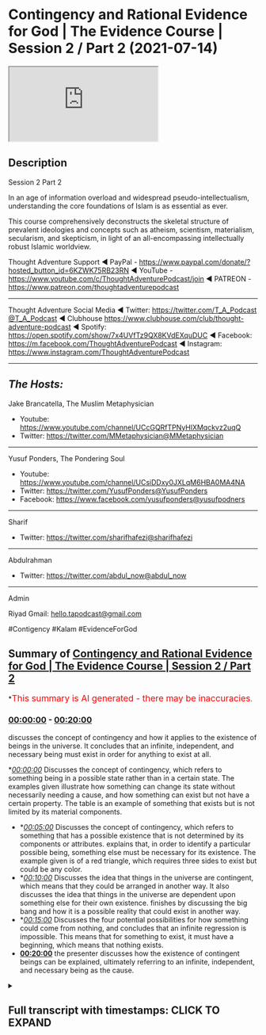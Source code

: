# Contingency and Rational Evidence for God | The Evidence Course | Session 2 / Part 2 (2021-07-14)

<iframe loading='lazy' src='https://www.youtube.com/embed/_jOj2QylBww'></iframe>

## Description

Session 2 Part 2

In an age of information overload and widespread pseudo-intellectualism, understanding the core foundations of Islam is as essential as ever. 

This course comprehensively deconstructs the skeletal structure of prevalent ideologies and concepts such as atheism, scientism, materialism, secularism, and skepticism, in light of an all-encompassing intellectually robust Islamic worldview.


Thought Adventure Support
◄ PayPal - https://www.paypal.com/donate/?hosted_button_id=6KZWK75RB23RN 
◄ YouTube - https://www.youtube.com/c/ThoughtAdventurePodcast/join
◄ PATREON - https://www.patreon.com/thoughtadventurepodcast
____________________________________________________________________

Thought Adventure Social Media
◄ Twitter: https://twitter.com/T_A_Podcast​​@T_A_Podcast
◄ Clubhouse https://www.clubhouse.com/club/thought-adventure-podcast
◄ Spotify: https://open.spotify.com/show/7x4UVfTz9QX8KVdEXquDUC
◄ Facebook: https://m.facebook.com/ThoughtAdventurePodcast
◄ Instagram: https://www.instagram.com/ThoughtAdventurePodcast​

----------------------------------------------------------------

*The Hosts:*
-----------------
Jake Brancatella, The Muslim Metaphysician

- Youtube: https://www.youtube.com/channel/UCcGQRfTPNyHlXMqckvz2uqQ
- Twitter:  https://twitter.com/MMetaphysician​​@MMetaphysician

-----------------

Yusuf Ponders, The Pondering Soul

- Youtube: https://www.youtube.com/channel/UCsiDDxy0JXLqM6HBA0MA4NA
- Twitter: https://twitter.com/YusufPonders​​@YusufPonders
- Facebook: https://www.facebook.com/yusufponders​@yusufpodners

-----------------

Sharif

- Twitter: https://twitter.com/sharifhafezi​​@sharifhafezi

-----------------

Abdulrahman

- Twitter: https://twitter.com/abdul_now​@abdul_now

-----------------

Admin

Riyad 
Gmail: hello.tapodcast@gmail.com

#Contigency #Kalam #EvidenceForGod

## Summary of [Contingency and Rational Evidence for God | The Evidence Course | Session 2 / Part 2](https://www.youtube.com/watch?v=_jOj2QylBww)


*<span style="color:red; font-size:125%">This summary is AI generated - there may be inaccuracies</span>.

### [00:00:00](https://www.youtube.com/watch?v=_jOj2QylBww&t=0) - [00:20:00](https://www.youtube.com/watch?v=_jOj2QylBww&t=1200)

 discusses the concept of contingency and how it applies to the existence of beings in the universe. It concludes that an infinite, independent, and necessary being must exist in order for anything to exist at all.

**[00:00:00](https://www.youtube.com/watch?v=_jOj2QylBww&t=0)* Discusses the concept of contingency, which refers to something being in a possible state rather than in a certain state. The examples given illustrate how something can change its state without necessarily needing a cause, and how something can exist but not have a certain property. The table is an example of something that exists but is not limited by its material components.
* **[00:05:00](https://www.youtube.com/watch?v=_jOj2QylBww&t=300)* Discusses the concept of contingency, which refers to something that has a possible existence that is not determined by its components or attributes.  explains that, in order to identify a particular possible being, something else must be necessary for its existence. The example given is of a red triangle, which requires three sides to exist but could be any color.
* **[00:10:00](https://www.youtube.com/watch?v=_jOj2QylBww&t=600)* Discusses the idea that things in the universe are contingent, which means that they could be arranged in another way. It also discusses the idea that things in the universe are dependent upon something else for their own existence.  finishes by discussing the big bang and how it is a possible reality that could exist in another way.
* **[00:15:00](https://www.youtube.com/watch?v=_jOj2QylBww&t=900)* Discusses the four potential possibilities for how something could come from nothing, and concludes that an infinite regression is impossible. This means that for something to exist, it must have a beginning, which means that nothing exists.
* **[00:20:00](https://www.youtube.com/watch?v=_jOj2QylBww&t=1200)**  the presenter discusses how the existence of contingent beings can be explained, ultimately referring to an infinite, independent, and necessary being as the cause.

<details><summary><h2>Full transcript with timestamps: CLICK TO EXPAND</h2></summary>

[0:00:15](https://youtu.be/_jOj2QylBww?t=15) rational thinking requires us to sense  
[0:00:17](https://youtu.be/_jOj2QylBww?t=17) the reality as a starting point  
[0:00:19](https://youtu.be/_jOj2QylBww?t=19) the verses of the quran also direct us  
[0:00:22](https://youtu.be/_jOj2QylBww?t=22) to study the reality around us  
[0:00:24](https://youtu.be/_jOj2QylBww?t=24) as a means to understand the existence  
[0:00:25](https://youtu.be/_jOj2QylBww?t=25) of the creator  
[0:00:28](https://youtu.be/_jOj2QylBww?t=28) this leads us to the idea of contingency  
[0:00:33](https://youtu.be/_jOj2QylBww?t=33) in essence identifying something as  
[0:00:35](https://youtu.be/_jOj2QylBww?t=35) contingent  
[0:00:36](https://youtu.be/_jOj2QylBww?t=36) results in us asking the question  
[0:00:40](https://youtu.be/_jOj2QylBww?t=40) why does it exist or primarily what is  
[0:00:43](https://youtu.be/_jOj2QylBww?t=43) the cause  
[0:00:44](https://youtu.be/_jOj2QylBww?t=44) behind its existence  
[0:00:47](https://youtu.be/_jOj2QylBww?t=47) i think it's important that we get into  
[0:00:49](https://youtu.be/_jOj2QylBww?t=49) the discussion and explain what this  
[0:00:50](https://youtu.be/_jOj2QylBww?t=50) term contingent really means  
[0:00:53](https://youtu.be/_jOj2QylBww?t=53) but before i go in and explain directly  
[0:00:55](https://youtu.be/_jOj2QylBww?t=55) what contingent means  
[0:00:56](https://youtu.be/_jOj2QylBww?t=56) i want to give you some examples and  
[0:00:58](https://youtu.be/_jOj2QylBww?t=58) it's through these examples that will  
[0:01:00](https://youtu.be/_jOj2QylBww?t=60) better understand what this term is  
[0:01:03](https://youtu.be/_jOj2QylBww?t=63) so imagine while you're watching this  
[0:01:05](https://youtu.be/_jOj2QylBww?t=65) video  
[0:01:06](https://youtu.be/_jOj2QylBww?t=66) you see a tennis ball flash across the  
[0:01:09](https://youtu.be/_jOj2QylBww?t=69) screen  
[0:01:11](https://youtu.be/_jOj2QylBww?t=71) yours and my natural reaction is to ask  
[0:01:15](https://youtu.be/_jOj2QylBww?t=75) who and what caused that to occur what  
[0:01:18](https://youtu.be/_jOj2QylBww?t=78) caused this tennis ball  
[0:01:19](https://youtu.be/_jOj2QylBww?t=79) to move from one part of the screen to  
[0:01:21](https://youtu.be/_jOj2QylBww?t=81) another  
[0:01:23](https://youtu.be/_jOj2QylBww?t=83) similarly if i hear a knocking on the  
[0:01:26](https://youtu.be/_jOj2QylBww?t=86) door  
[0:01:28](https://youtu.be/_jOj2QylBww?t=88) i'm going to ask the question who's  
[0:01:30](https://youtu.be/_jOj2QylBww?t=90) caused the knocking on the door  
[0:01:33](https://youtu.be/_jOj2QylBww?t=93) what is the cause behind that knocking  
[0:01:34](https://youtu.be/_jOj2QylBww?t=94) on the door  
[0:01:36](https://youtu.be/_jOj2QylBww?t=96) and so with these two examples  
[0:01:40](https://youtu.be/_jOj2QylBww?t=100) we're noticing certain things the first  
[0:01:43](https://youtu.be/_jOj2QylBww?t=103) thing that we notice  
[0:01:44](https://youtu.be/_jOj2QylBww?t=104) is the idea of change when something  
[0:01:48](https://youtu.be/_jOj2QylBww?t=108) changes from one form to another  
[0:01:51](https://youtu.be/_jOj2QylBww?t=111) we ask the question what brought that  
[0:01:54](https://youtu.be/_jOj2QylBww?t=114) change about  
[0:01:55](https://youtu.be/_jOj2QylBww?t=115) the second thing is that these things  
[0:01:58](https://youtu.be/_jOj2QylBww?t=118) don't have to be the way they are  
[0:02:02](https://youtu.be/_jOj2QylBww?t=122) so when a ball moves it doesn't have to  
[0:02:05](https://youtu.be/_jOj2QylBww?t=125) move  
[0:02:06](https://youtu.be/_jOj2QylBww?t=126) but it does move and it might have moved  
[0:02:09](https://youtu.be/_jOj2QylBww?t=129) from a position of  
[0:02:10](https://youtu.be/_jOj2QylBww?t=130) uh stationary position to  
[0:02:14](https://youtu.be/_jOj2QylBww?t=134) motion so there is change and there's  
[0:02:17](https://youtu.be/_jOj2QylBww?t=137) not  
[0:02:17](https://youtu.be/_jOj2QylBww?t=137) just change but it changes in a way they  
[0:02:20](https://youtu.be/_jOj2QylBww?t=140) didn't have to  
[0:02:22](https://youtu.be/_jOj2QylBww?t=142) so when we've identified these two  
[0:02:25](https://youtu.be/_jOj2QylBww?t=145) characteristics  
[0:02:26](https://youtu.be/_jOj2QylBww?t=146) that there is change and that it didn't  
[0:02:28](https://youtu.be/_jOj2QylBww?t=148) have to be that way  
[0:02:31](https://youtu.be/_jOj2QylBww?t=151) when we identify these two things we  
[0:02:33](https://youtu.be/_jOj2QylBww?t=153) inevitably ask  
[0:02:35](https://youtu.be/_jOj2QylBww?t=155) what is the reason for it to do that why  
[0:02:38](https://youtu.be/_jOj2QylBww?t=158) did it change  
[0:02:40](https://youtu.be/_jOj2QylBww?t=160) or in essence what is the cause  
[0:02:44](https://youtu.be/_jOj2QylBww?t=164) that has caused this particular state so  
[0:02:46](https://youtu.be/_jOj2QylBww?t=166) a door  
[0:02:47](https://youtu.be/_jOj2QylBww?t=167) the door is not knocking there is no  
[0:02:50](https://youtu.be/_jOj2QylBww?t=170) sound coming from the door  
[0:02:51](https://youtu.be/_jOj2QylBww?t=171) and suddenly i hear tap tap tap  
[0:02:55](https://youtu.be/_jOj2QylBww?t=175) and there is a knocking and i think to  
[0:02:57](https://youtu.be/_jOj2QylBww?t=177) myself  
[0:02:58](https://youtu.be/_jOj2QylBww?t=178) that's a change in state and so as a  
[0:03:01](https://youtu.be/_jOj2QylBww?t=181) result  
[0:03:02](https://youtu.be/_jOj2QylBww?t=182) and it's not necessary for the door just  
[0:03:05](https://youtu.be/_jOj2QylBww?t=185) make this sound  
[0:03:07](https://youtu.be/_jOj2QylBww?t=187) so i'm going to ask what's caused that  
[0:03:09](https://youtu.be/_jOj2QylBww?t=189) what's the explanation behind it  
[0:03:11](https://youtu.be/_jOj2QylBww?t=191) who caused it therefore we say that it's  
[0:03:15](https://youtu.be/_jOj2QylBww?t=195) in a possible state  
[0:03:17](https://youtu.be/_jOj2QylBww?t=197) knocking is a possibility of the door  
[0:03:20](https://youtu.be/_jOj2QylBww?t=200) the ball moving is a possibility of the  
[0:03:22](https://youtu.be/_jOj2QylBww?t=202) ball  
[0:03:23](https://youtu.be/_jOj2QylBww?t=203) yeah the fact that the ball is  
[0:03:25](https://youtu.be/_jOj2QylBww?t=205) stationary is a possibility  
[0:03:27](https://youtu.be/_jOj2QylBww?t=207) of the the ball as well  
[0:03:30](https://youtu.be/_jOj2QylBww?t=210) let's look at another example let's look  
[0:03:33](https://youtu.be/_jOj2QylBww?t=213) at the example of a table made out of  
[0:03:35](https://youtu.be/_jOj2QylBww?t=215) wood  
[0:03:36](https://youtu.be/_jOj2QylBww?t=216) the wooden table's existence existence  
[0:03:40](https://youtu.be/_jOj2QylBww?t=220) is dependent upon the existence of wood  
[0:03:42](https://youtu.be/_jOj2QylBww?t=222) what it's made out of  
[0:03:43](https://youtu.be/_jOj2QylBww?t=223) i have a wooden table it's made out of  
[0:03:46](https://youtu.be/_jOj2QylBww?t=226) wood  
[0:03:47](https://youtu.be/_jOj2QylBww?t=227) if i had no wood i would have no table  
[0:03:51](https://youtu.be/_jOj2QylBww?t=231) but let's ask the other question  
[0:03:54](https://youtu.be/_jOj2QylBww?t=234) if i had wood does it mean i have a  
[0:03:57](https://youtu.be/_jOj2QylBww?t=237) table  
[0:03:59](https://youtu.be/_jOj2QylBww?t=239) the answer is no why why why can we say  
[0:04:02](https://youtu.be/_jOj2QylBww?t=242) that if i had wood  
[0:04:03](https://youtu.be/_jOj2QylBww?t=243) does not necessarily mean i have a table  
[0:04:05](https://youtu.be/_jOj2QylBww?t=245) that's because  
[0:04:07](https://youtu.be/_jOj2QylBww?t=247) the wood that makes up the table it  
[0:04:09](https://youtu.be/_jOj2QylBww?t=249) could be  
[0:04:10](https://youtu.be/_jOj2QylBww?t=250) in a number of possible states  
[0:04:13](https://youtu.be/_jOj2QylBww?t=253) one of which is a table so that you out  
[0:04:16](https://youtu.be/_jOj2QylBww?t=256) of the wood you could make a chair  
[0:04:17](https://youtu.be/_jOj2QylBww?t=257) out of the wood you could make a make a  
[0:04:19](https://youtu.be/_jOj2QylBww?t=259) wooden bed  
[0:04:21](https://youtu.be/_jOj2QylBww?t=261) out of the wood maybe spoons so simply  
[0:04:24](https://youtu.be/_jOj2QylBww?t=264) having its material components  
[0:04:26](https://youtu.be/_jOj2QylBww?t=266) doesn't necessitate the existence of the  
[0:04:28](https://youtu.be/_jOj2QylBww?t=268) particular form  
[0:04:30](https://youtu.be/_jOj2QylBww?t=270) in this case the table so just because i  
[0:04:32](https://youtu.be/_jOj2QylBww?t=272) have  
[0:04:33](https://youtu.be/_jOj2QylBww?t=273) the word does not necessarily mean i  
[0:04:36](https://youtu.be/_jOj2QylBww?t=276) have the table  
[0:04:37](https://youtu.be/_jOj2QylBww?t=277) because the word could exist in a number  
[0:04:39](https://youtu.be/_jOj2QylBww?t=279) of different  
[0:04:40](https://youtu.be/_jOj2QylBww?t=280) possible states so it and also the other  
[0:04:44](https://youtu.be/_jOj2QylBww?t=284) thing about the  
[0:04:45](https://youtu.be/_jOj2QylBww?t=285) the table is that it's could be bigger  
[0:04:48](https://youtu.be/_jOj2QylBww?t=288) and smaller than it actually maybe is  
[0:04:51](https://youtu.be/_jOj2QylBww?t=291) so it could be four feet wide or it  
[0:04:54](https://youtu.be/_jOj2QylBww?t=294) could be two feet wide  
[0:04:56](https://youtu.be/_jOj2QylBww?t=296) so the table is therefore limited  
[0:05:00](https://youtu.be/_jOj2QylBww?t=300) has a particular set of dimensions  
[0:05:03](https://youtu.be/_jOj2QylBww?t=303) has a specific or set of limits  
[0:05:10](https://youtu.be/_jOj2QylBww?t=310) so by identifying the specific set of  
[0:05:13](https://youtu.be/_jOj2QylBww?t=313) limits  
[0:05:13](https://youtu.be/_jOj2QylBww?t=313) out of a number of possible limits could  
[0:05:15](https://youtu.be/_jOj2QylBww?t=315) be bigger could be smaller  
[0:05:17](https://youtu.be/_jOj2QylBww?t=317) we would validly ask the question why is  
[0:05:20](https://youtu.be/_jOj2QylBww?t=320) it  
[0:05:20](https://youtu.be/_jOj2QylBww?t=320) that size why is the wood  
[0:05:24](https://youtu.be/_jOj2QylBww?t=324) into a table and not a chair  
[0:05:28](https://youtu.be/_jOj2QylBww?t=328) whose does its material components  
[0:05:30](https://youtu.be/_jOj2QylBww?t=330) determine  
[0:05:31](https://youtu.be/_jOj2QylBww?t=331) obviously a particular size or  
[0:05:32](https://youtu.be/_jOj2QylBww?t=332) limitations no it doesn't not  
[0:05:34](https://youtu.be/_jOj2QylBww?t=334) necessarily  
[0:05:35](https://youtu.be/_jOj2QylBww?t=335) if i had loads of wood i could still  
[0:05:37](https://youtu.be/_jOj2QylBww?t=337) make a small table and leave the rest of  
[0:05:39](https://youtu.be/_jOj2QylBww?t=339) the wood away  
[0:05:41](https://youtu.be/_jOj2QylBww?t=341) or does it be in a table mean it has to  
[0:05:43](https://youtu.be/_jOj2QylBww?t=343) be a particular size no it doesn't  
[0:05:46](https://youtu.be/_jOj2QylBww?t=346) so we can have numerous potential sizes  
[0:05:50](https://youtu.be/_jOj2QylBww?t=350) so what we're identifying is that a  
[0:05:52](https://youtu.be/_jOj2QylBww?t=352) particular wooden table  
[0:05:54](https://youtu.be/_jOj2QylBww?t=354) with a particular set of attributes or  
[0:05:56](https://youtu.be/_jOj2QylBww?t=356) limits  
[0:05:57](https://youtu.be/_jOj2QylBww?t=357) could not have been determined by itself  
[0:06:00](https://youtu.be/_jOj2QylBww?t=360) not by it being table  
[0:06:02](https://youtu.be/_jOj2QylBww?t=362) defining its size and it's its trait and  
[0:06:04](https://youtu.be/_jOj2QylBww?t=364) not  
[0:06:05](https://youtu.be/_jOj2QylBww?t=365) by having wood does it define that it  
[0:06:06](https://youtu.be/_jOj2QylBww?t=366) has to be of a certain size and certain  
[0:06:09](https://youtu.be/_jOj2QylBww?t=369) attributes and traits it requires  
[0:06:13](https://youtu.be/_jOj2QylBww?t=373) something other than that the existence  
[0:06:16](https://youtu.be/_jOj2QylBww?t=376) of a table  
[0:06:17](https://youtu.be/_jOj2QylBww?t=377) and something other than the existence  
[0:06:19](https://youtu.be/_jOj2QylBww?t=379) of the wood  
[0:06:20](https://youtu.be/_jOj2QylBww?t=380) in order to determine the existence of a  
[0:06:23](https://youtu.be/_jOj2QylBww?t=383) wooden table  
[0:06:28](https://youtu.be/_jOj2QylBww?t=388) furthermore another point the table  
[0:06:31](https://youtu.be/_jOj2QylBww?t=391) didn't always  
[0:06:32](https://youtu.be/_jOj2QylBww?t=392) have to exist it had a beginning to its  
[0:06:35](https://youtu.be/_jOj2QylBww?t=395) existence  
[0:06:36](https://youtu.be/_jOj2QylBww?t=396) and wasn't eternally existent  
[0:06:39](https://youtu.be/_jOj2QylBww?t=399) so it's possible so it's a possible  
[0:06:42](https://youtu.be/_jOj2QylBww?t=402) existence  
[0:06:43](https://youtu.be/_jOj2QylBww?t=403) i could have been non-existent that's  
[0:06:46](https://youtu.be/_jOj2QylBww?t=406) one of its possible  
[0:06:47](https://youtu.be/_jOj2QylBww?t=407) states of a thing that begins to exist  
[0:06:51](https://youtu.be/_jOj2QylBww?t=411) or it could exist i could  
[0:06:55](https://youtu.be/_jOj2QylBww?t=415) come into existence so contingency this  
[0:06:58](https://youtu.be/_jOj2QylBww?t=418) word  
[0:06:59](https://youtu.be/_jOj2QylBww?t=419) when we come back to it is identifying  
[0:07:01](https://youtu.be/_jOj2QylBww?t=421) that certain things that exist  
[0:07:04](https://youtu.be/_jOj2QylBww?t=424) have a possible existence that's why  
[0:07:06](https://youtu.be/_jOj2QylBww?t=426) they use another word for contingency  
[0:07:08](https://youtu.be/_jOj2QylBww?t=428) like the pos  
[0:07:09](https://youtu.be/_jOj2QylBww?t=429) a possible being here just as a side  
[0:07:11](https://youtu.be/_jOj2QylBww?t=431) point when we say  
[0:07:12](https://youtu.be/_jOj2QylBww?t=432) being we're not saying being like human  
[0:07:15](https://youtu.be/_jOj2QylBww?t=435) being  
[0:07:16](https://youtu.be/_jOj2QylBww?t=436) or you know living being being is that  
[0:07:19](https://youtu.be/_jOj2QylBww?t=439) which exists  
[0:07:20](https://youtu.be/_jOj2QylBww?t=440) yeah and we're saying therefore that  
[0:07:22](https://youtu.be/_jOj2QylBww?t=442) that which exists  
[0:07:24](https://youtu.be/_jOj2QylBww?t=444) is which is contingent is a possible  
[0:07:26](https://youtu.be/_jOj2QylBww?t=446) being it's a possibility  
[0:07:28](https://youtu.be/_jOj2QylBww?t=448) it has a number of possible possibility  
[0:07:31](https://youtu.be/_jOj2QylBww?t=451) because it has a number of possibilities  
[0:07:34](https://youtu.be/_jOj2QylBww?t=454) i  
[0:07:34](https://youtu.be/_jOj2QylBww?t=454) a contingent uh possible being  
[0:07:38](https://youtu.be/_jOj2QylBww?t=458) then there needs to be then we ask the  
[0:07:40](https://youtu.be/_jOj2QylBww?t=460) question  
[0:07:42](https://youtu.be/_jOj2QylBww?t=462) that the possibility pushes us to ask  
[0:07:43](https://youtu.be/_jOj2QylBww?t=463) the question  
[0:07:45](https://youtu.be/_jOj2QylBww?t=465) why is it that possibility as opposed to  
[0:07:48](https://youtu.be/_jOj2QylBww?t=468) any other possibility  
[0:07:49](https://youtu.be/_jOj2QylBww?t=469) let me give you another example because  
[0:07:52](https://youtu.be/_jOj2QylBww?t=472) sometimes these terms  
[0:07:53](https://youtu.be/_jOj2QylBww?t=473) and these ideas can be a little bit  
[0:07:55](https://youtu.be/_jOj2QylBww?t=475) confusing  
[0:07:57](https://youtu.be/_jOj2QylBww?t=477) a red triangle  
[0:08:00](https://youtu.be/_jOj2QylBww?t=480) so three sides are necessary for a  
[0:08:02](https://youtu.be/_jOj2QylBww?t=482) triangle  
[0:08:03](https://youtu.be/_jOj2QylBww?t=483) we have to have three sides in order to  
[0:08:06](https://youtu.be/_jOj2QylBww?t=486) have a triangle you can't have a four  
[0:08:07](https://youtu.be/_jOj2QylBww?t=487) sided triangle  
[0:08:08](https://youtu.be/_jOj2QylBww?t=488) or you can't have a round triangle so  
[0:08:12](https://youtu.be/_jOj2QylBww?t=492) three sides is necessary for the  
[0:08:14](https://youtu.be/_jOj2QylBww?t=494) existence of a triangle  
[0:08:17](https://youtu.be/_jOj2QylBww?t=497) but the fact that it's a red triangle  
[0:08:20](https://youtu.be/_jOj2QylBww?t=500) red is not a necessity  
[0:08:23](https://youtu.be/_jOj2QylBww?t=503) for the existence of a triangle in fact  
[0:08:26](https://youtu.be/_jOj2QylBww?t=506) the triangle could be any colour  
[0:08:27](https://youtu.be/_jOj2QylBww?t=507) could be red yellow blue pink purple  
[0:08:30](https://youtu.be/_jOj2QylBww?t=510) whatever  
[0:08:31](https://youtu.be/_jOj2QylBww?t=511) yeah the rainbow colours it could be any  
[0:08:33](https://youtu.be/_jOj2QylBww?t=513) of these colours  
[0:08:35](https://youtu.be/_jOj2QylBww?t=515) so the fact that the tread triangle or  
[0:08:37](https://youtu.be/_jOj2QylBww?t=517) the triangle is a particular possibility  
[0:08:40](https://youtu.be/_jOj2QylBww?t=520) particular color and makes us identify  
[0:08:43](https://youtu.be/_jOj2QylBww?t=523) that  
[0:08:44](https://youtu.be/_jOj2QylBww?t=524) there is something that has given the  
[0:08:46](https://youtu.be/_jOj2QylBww?t=526) possibility  
[0:08:47](https://youtu.be/_jOj2QylBww?t=527) or actualized its possibility in that  
[0:08:50](https://youtu.be/_jOj2QylBww?t=530) sense  
[0:08:51](https://youtu.be/_jOj2QylBww?t=531) and that thing that actualizes it causes  
[0:08:53](https://youtu.be/_jOj2QylBww?t=533) it to be red as opposed to blue or green  
[0:08:55](https://youtu.be/_jOj2QylBww?t=535) or pink  
[0:08:56](https://youtu.be/_jOj2QylBww?t=536) that thing that causes it can't be a  
[0:08:58](https://youtu.be/_jOj2QylBww?t=538) triangle because it's not in the  
[0:09:00](https://youtu.be/_jOj2QylBww?t=540) definition of a triangle to be red  
[0:09:02](https://youtu.be/_jOj2QylBww?t=542) and it can't be being red because red is  
[0:09:04](https://youtu.be/_jOj2QylBww?t=544) a attribute  
[0:09:06](https://youtu.be/_jOj2QylBww?t=546) of the actual particular triangle so  
[0:09:08](https://youtu.be/_jOj2QylBww?t=548) it's outside of that  
[0:09:09](https://youtu.be/_jOj2QylBww?t=549) shape so what we sense when we talk  
[0:09:13](https://youtu.be/_jOj2QylBww?t=553) about contingent  
[0:09:14](https://youtu.be/_jOj2QylBww?t=554) or possible things beings  
[0:09:17](https://youtu.be/_jOj2QylBww?t=557) is we're we're sensing its dependency  
[0:09:21](https://youtu.be/_jOj2QylBww?t=561) upon something else for its existence so  
[0:09:24](https://youtu.be/_jOj2QylBww?t=564) a red triangle  
[0:09:25](https://youtu.be/_jOj2QylBww?t=565) for it to be red requires somebody to  
[0:09:28](https://youtu.be/_jOj2QylBww?t=568) draw a red triangle yeah as opposed to a  
[0:09:31](https://youtu.be/_jOj2QylBww?t=571) green one  
[0:09:32](https://youtu.be/_jOj2QylBww?t=572) so something has to have caused it yeah  
[0:09:34](https://youtu.be/_jOj2QylBww?t=574) this is what we're we're saying  
[0:09:36](https://youtu.be/_jOj2QylBww?t=576) what we're understanding what we're  
[0:09:38](https://youtu.be/_jOj2QylBww?t=578) sensing and we're sensing from the  
[0:09:39](https://youtu.be/_jOj2QylBww?t=579) possible being  
[0:09:41](https://youtu.be/_jOj2QylBww?t=581) a dependency  
[0:09:44](https://youtu.be/_jOj2QylBww?t=584) so in other words so what we're sensing  
[0:09:46](https://youtu.be/_jOj2QylBww?t=586) is something dependent  
[0:09:47](https://youtu.be/_jOj2QylBww?t=587) in other words contingent  
[0:09:51](https://youtu.be/_jOj2QylBww?t=591) and this is when we identify that things  
[0:09:53](https://youtu.be/_jOj2QylBww?t=593) didn't always have to exist  
[0:09:55](https://youtu.be/_jOj2QylBww?t=595) so if we had we we can say something is  
[0:09:56](https://youtu.be/_jOj2QylBww?t=596) contingent or dependent  
[0:09:58](https://youtu.be/_jOj2QylBww?t=598) if things did not always have to exist  
[0:10:01](https://youtu.be/_jOj2QylBww?t=601) yeah like the movement of the ball  
[0:10:03](https://youtu.be/_jOj2QylBww?t=603) didn't always  
[0:10:05](https://youtu.be/_jOj2QylBww?t=605) exist and it's necessary and it's not  
[0:10:07](https://youtu.be/_jOj2QylBww?t=607) necessary  
[0:10:08](https://youtu.be/_jOj2QylBww?t=608) for the ball to move that the attributes  
[0:10:11](https://youtu.be/_jOj2QylBww?t=611) of a thing  
[0:10:12](https://youtu.be/_jOj2QylBww?t=612) of a being could be something else it  
[0:10:15](https://youtu.be/_jOj2QylBww?t=615) doesn't have to be that way  
[0:10:16](https://youtu.be/_jOj2QylBww?t=616) so the table could have been bigger or  
[0:10:18](https://youtu.be/_jOj2QylBww?t=618) smaller it's not necessary for the table  
[0:10:21](https://youtu.be/_jOj2QylBww?t=621) to be this particular size as opposed to  
[0:10:23](https://youtu.be/_jOj2QylBww?t=623) another size  
[0:10:24](https://youtu.be/_jOj2QylBww?t=624) we can say something's contingent i  
[0:10:26](https://youtu.be/_jOj2QylBww?t=626) dependent  
[0:10:27](https://youtu.be/_jOj2QylBww?t=627) if the thing could be potentially  
[0:10:29](https://youtu.be/_jOj2QylBww?t=629) arranged in another way  
[0:10:32](https://youtu.be/_jOj2QylBww?t=632) if we identify one or all three of these  
[0:10:35](https://youtu.be/_jOj2QylBww?t=635) aspects  
[0:10:36](https://youtu.be/_jOj2QylBww?t=636) of a thing we necessarily ask the  
[0:10:38](https://youtu.be/_jOj2QylBww?t=638) question  
[0:10:39](https://youtu.be/_jOj2QylBww?t=639) what caused it or who determined it  
[0:10:43](https://youtu.be/_jOj2QylBww?t=643) to be that way i what is it dependent  
[0:10:46](https://youtu.be/_jOj2QylBww?t=646) upon  
[0:10:48](https://youtu.be/_jOj2QylBww?t=648) so how does this answer the question  
[0:10:50](https://youtu.be/_jOj2QylBww?t=650) does a creator exist  
[0:10:51](https://youtu.be/_jOj2QylBww?t=651) or not if we identify that things we  
[0:10:55](https://youtu.be/_jOj2QylBww?t=655) sense within the universe and in fact  
[0:10:57](https://youtu.be/_jOj2QylBww?t=657) the universe as a whole is contingent  
[0:11:02](https://youtu.be/_jOj2QylBww?t=662) so that means we're sensing that the  
[0:11:04](https://youtu.be/_jOj2QylBww?t=664) universe or things within the universe  
[0:11:06](https://youtu.be/_jOj2QylBww?t=666) began to exist that they have  
[0:11:09](https://youtu.be/_jOj2QylBww?t=669) attributes that these attributes  
[0:11:13](https://youtu.be/_jOj2QylBww?t=673) are could be other than what they are  
[0:11:16](https://youtu.be/_jOj2QylBww?t=676) yeah that they could be that the things  
[0:11:18](https://youtu.be/_jOj2QylBww?t=678) within the universe and the universe as  
[0:11:20](https://youtu.be/_jOj2QylBww?t=680) well could be arranged in another way  
[0:11:22](https://youtu.be/_jOj2QylBww?t=682) as opposed to the way that we have come  
[0:11:24](https://youtu.be/_jOj2QylBww?t=684) to see it  
[0:11:25](https://youtu.be/_jOj2QylBww?t=685) then we understand that the universe  
[0:11:27](https://youtu.be/_jOj2QylBww?t=687) itself is dependent  
[0:11:30](https://youtu.be/_jOj2QylBww?t=690) i it requires something else to have  
[0:11:32](https://youtu.be/_jOj2QylBww?t=692) determined the existence  
[0:11:34](https://youtu.be/_jOj2QylBww?t=694) of the universe and so  
[0:11:37](https://youtu.be/_jOj2QylBww?t=697) this can be used this argument this  
[0:11:39](https://youtu.be/_jOj2QylBww?t=699) point about contingency can be used in a  
[0:11:41](https://youtu.be/_jOj2QylBww?t=701) number of ways  
[0:11:43](https://youtu.be/_jOj2QylBww?t=703) so i'll give one of the ways and maybe a  
[0:11:45](https://youtu.be/_jOj2QylBww?t=705) couple of other ways as well  
[0:11:47](https://youtu.be/_jOj2QylBww?t=707) firstly let's look at the issue of the  
[0:11:49](https://youtu.be/_jOj2QylBww?t=709) wooden table yeah  
[0:11:50](https://youtu.be/_jOj2QylBww?t=710) so we say the wooden table is a  
[0:11:53](https://youtu.be/_jOj2QylBww?t=713) contingent being it's not  
[0:11:54](https://youtu.be/_jOj2QylBww?t=714) always existed it required something  
[0:11:57](https://youtu.be/_jOj2QylBww?t=717) else for its existence  
[0:11:59](https://youtu.be/_jOj2QylBww?t=719) if we look at it just from a material  
[0:12:00](https://youtu.be/_jOj2QylBww?t=720) course we can say that the  
[0:12:03](https://youtu.be/_jOj2QylBww?t=723) the wooden table for it to exist  
[0:12:05](https://youtu.be/_jOj2QylBww?t=725) required  
[0:12:06](https://youtu.be/_jOj2QylBww?t=726) would to exist we can say that wood does  
[0:12:09](https://youtu.be/_jOj2QylBww?t=729) not  
[0:12:10](https://youtu.be/_jOj2QylBww?t=730) exist unless it had again it's a  
[0:12:12](https://youtu.be/_jOj2QylBww?t=732) contingent being it requires something  
[0:12:14](https://youtu.be/_jOj2QylBww?t=734) else  
[0:12:15](https://youtu.be/_jOj2QylBww?t=735) it hasn't always existed it's limited  
[0:12:17](https://youtu.be/_jOj2QylBww?t=737) it's finite it's dependent on specific  
[0:12:19](https://youtu.be/_jOj2QylBww?t=739) attributes  
[0:12:20](https://youtu.be/_jOj2QylBww?t=740) and it requires trees to exist that's  
[0:12:22](https://youtu.be/_jOj2QylBww?t=742) why we get wood obviously  
[0:12:24](https://youtu.be/_jOj2QylBww?t=744) trees themselves they are limited finite  
[0:12:26](https://youtu.be/_jOj2QylBww?t=746) dependent  
[0:12:27](https://youtu.be/_jOj2QylBww?t=747) they have specific attributes they  
[0:12:29](https://youtu.be/_jOj2QylBww?t=749) require oxygen they require  
[0:12:31](https://youtu.be/_jOj2QylBww?t=751) soil they require require water they  
[0:12:33](https://youtu.be/_jOj2QylBww?t=753) also require sunlight  
[0:12:35](https://youtu.be/_jOj2QylBww?t=755) so they're dependent upon the sun the  
[0:12:38](https://youtu.be/_jOj2QylBww?t=758) sun itself is also a limited being  
[0:12:41](https://youtu.be/_jOj2QylBww?t=761) it has a certain size as a certain shape  
[0:12:44](https://youtu.be/_jOj2QylBww?t=764) as a certain amount of energy has  
[0:12:45](https://youtu.be/_jOj2QylBww?t=765) certain attributes  
[0:12:47](https://youtu.be/_jOj2QylBww?t=767) and also the sun itself is limited or  
[0:12:50](https://youtu.be/_jOj2QylBww?t=770) it's dependent  
[0:12:52](https://youtu.be/_jOj2QylBww?t=772) and it's dependent upon you know what  
[0:12:54](https://youtu.be/_jOj2QylBww?t=774) they say is the the for the sun to exist  
[0:12:56](https://youtu.be/_jOj2QylBww?t=776) you have to have  
[0:12:56](https://youtu.be/_jOj2QylBww?t=776) gas hydrogen gas and the hydrogen gas  
[0:13:00](https://youtu.be/_jOj2QylBww?t=780) comes together in the force of gravity  
[0:13:01](https://youtu.be/_jOj2QylBww?t=781) and there's a fusion  
[0:13:03](https://youtu.be/_jOj2QylBww?t=783) of two atoms now some of this maybe  
[0:13:05](https://youtu.be/_jOj2QylBww?t=785) sounds a lot of scientific  
[0:13:07](https://youtu.be/_jOj2QylBww?t=787) but the point here is not about the  
[0:13:10](https://youtu.be/_jOj2QylBww?t=790) science per se  
[0:13:11](https://youtu.be/_jOj2QylBww?t=791) the point here is about understanding  
[0:13:13](https://youtu.be/_jOj2QylBww?t=793) that limited  
[0:13:15](https://youtu.be/_jOj2QylBww?t=795) things exist with specific attributes  
[0:13:17](https://youtu.be/_jOj2QylBww?t=797) that could be other way  
[0:13:19](https://youtu.be/_jOj2QylBww?t=799) and they began to exist and therefore  
[0:13:21](https://youtu.be/_jOj2QylBww?t=801) and not only did they begin to exist but  
[0:13:23](https://youtu.be/_jOj2QylBww?t=803) they depended upon  
[0:13:24](https://youtu.be/_jOj2QylBww?t=804) something else for its own existence so  
[0:13:26](https://youtu.be/_jOj2QylBww?t=806) we can go back so we can talk about the  
[0:13:28](https://youtu.be/_jOj2QylBww?t=808) fusion of hydrogen atoms  
[0:13:30](https://youtu.be/_jOj2QylBww?t=810) that creates heavier elements this  
[0:13:32](https://youtu.be/_jOj2QylBww?t=812) causes the release of energy  
[0:13:34](https://youtu.be/_jOj2QylBww?t=814) and heat and light which causes us to  
[0:13:36](https://youtu.be/_jOj2QylBww?t=816) have the sun which causes us to have  
[0:13:38](https://youtu.be/_jOj2QylBww?t=818) sunlight and this sunlight gives us  
[0:13:40](https://youtu.be/_jOj2QylBww?t=820) trees that  
[0:13:41](https://youtu.be/_jOj2QylBww?t=821) gives us wood that gives us a wooden  
[0:13:43](https://youtu.be/_jOj2QylBww?t=823) table and we can go back further we can  
[0:13:44](https://youtu.be/_jOj2QylBww?t=824) regress  
[0:13:45](https://youtu.be/_jOj2QylBww?t=825) further and we can say okay where did  
[0:13:48](https://youtu.be/_jOj2QylBww?t=828) this hydrogen where this gas exists and  
[0:13:49](https://youtu.be/_jOj2QylBww?t=829) we can talk about  
[0:13:51](https://youtu.be/_jOj2QylBww?t=831) nebulas that they exist nebulas are  
[0:13:53](https://youtu.be/_jOj2QylBww?t=833) regions in the universe where you have  
[0:13:55](https://youtu.be/_jOj2QylBww?t=835) gas and dust  
[0:13:56](https://youtu.be/_jOj2QylBww?t=836) and they come together in the force of  
[0:13:58](https://youtu.be/_jOj2QylBww?t=838) gravity and we can even ask the question  
[0:14:00](https://youtu.be/_jOj2QylBww?t=840) where did nebulas come from we can talk  
[0:14:02](https://youtu.be/_jOj2QylBww?t=842) about supernovas these are stars that  
[0:14:03](https://youtu.be/_jOj2QylBww?t=843) exploded and therefore  
[0:14:05](https://youtu.be/_jOj2QylBww?t=845) release this gas and dust into the  
[0:14:06](https://youtu.be/_jOj2QylBww?t=846) universe which then comes back together  
[0:14:08](https://youtu.be/_jOj2QylBww?t=848) to form other stars  
[0:14:10](https://youtu.be/_jOj2QylBww?t=850) and we can ask the question about these  
[0:14:12](https://youtu.be/_jOj2QylBww?t=852) supernovas where did they come to  
[0:14:14](https://youtu.be/_jOj2QylBww?t=854) come from what are they dependent upon  
[0:14:15](https://youtu.be/_jOj2QylBww?t=855) they are limited they are finite they're  
[0:14:17](https://youtu.be/_jOj2QylBww?t=857) dependent they have specific attributes  
[0:14:19](https://youtu.be/_jOj2QylBww?t=859) what they depend we can start talking  
[0:14:20](https://youtu.be/_jOj2QylBww?t=860) about maybe the big bang  
[0:14:22](https://youtu.be/_jOj2QylBww?t=862) and again we can look at the big bang we  
[0:14:24](https://youtu.be/_jOj2QylBww?t=864) can say these are  
[0:14:25](https://youtu.be/_jOj2QylBww?t=865) this is a contingent possible reality  
[0:14:29](https://youtu.be/_jOj2QylBww?t=869) that exists  
[0:14:30](https://youtu.be/_jOj2QylBww?t=870) that could exist in another way didn't  
[0:14:31](https://youtu.be/_jOj2QylBww?t=871) have to exist it's not necessary  
[0:14:33](https://youtu.be/_jOj2QylBww?t=873) for us to have a big bank and therefore  
[0:14:35](https://youtu.be/_jOj2QylBww?t=875) a universe and we can ask therefore what  
[0:14:37](https://youtu.be/_jOj2QylBww?t=877) is it dependent upon and we can talk  
[0:14:39](https://youtu.be/_jOj2QylBww?t=879) about  
[0:14:40](https://youtu.be/_jOj2QylBww?t=880) you know quantum singularities and we  
[0:14:42](https://youtu.be/_jOj2QylBww?t=882) can say what does a quantum singularity  
[0:14:44](https://youtu.be/_jOj2QylBww?t=884) depend upon  
[0:14:45](https://youtu.be/_jOj2QylBww?t=885) and we can talk about the you know um  
[0:14:48](https://youtu.be/_jOj2QylBww?t=888) according to one physicist the collision  
[0:14:51](https://youtu.be/_jOj2QylBww?t=891) of membrane structures  
[0:14:52](https://youtu.be/_jOj2QylBww?t=892) and we can say what's the membrane  
[0:14:54](https://youtu.be/_jOj2QylBww?t=894) structures dependent upon they depend  
[0:14:56](https://youtu.be/_jOj2QylBww?t=896) upon the super  
[0:14:57](https://youtu.be/_jOj2QylBww?t=897) string theory and you say what's the  
[0:14:59](https://youtu.be/_jOj2QylBww?t=899) super string theory dependent upon  
[0:15:01](https://youtu.be/_jOj2QylBww?t=901) and we can say super custard theory okay  
[0:15:03](https://youtu.be/_jOj2QylBww?t=903) i'm making it up now  
[0:15:05](https://youtu.be/_jOj2QylBww?t=905) but the point i'm trying to show is that  
[0:15:07](https://youtu.be/_jOj2QylBww?t=907) the the wooden table  
[0:15:09](https://youtu.be/_jOj2QylBww?t=909) there was a series of interdependent  
[0:15:13](https://youtu.be/_jOj2QylBww?t=913) limited contingent beings  
[0:15:17](https://youtu.be/_jOj2QylBww?t=917) each one was dependent upon another  
[0:15:18](https://youtu.be/_jOj2QylBww?t=918) thing that was depend upon another thing  
[0:15:20](https://youtu.be/_jOj2QylBww?t=920) that would depend upon another thing  
[0:15:22](https://youtu.be/_jOj2QylBww?t=922) and so on the question we have  
[0:15:26](https://youtu.be/_jOj2QylBww?t=926) with this is that there are or not the  
[0:15:28](https://youtu.be/_jOj2QylBww?t=928) question but the possibilities that we  
[0:15:30](https://youtu.be/_jOj2QylBww?t=930) have  
[0:15:30](https://youtu.be/_jOj2QylBww?t=930) regards to this is that there are four  
[0:15:33](https://youtu.be/_jOj2QylBww?t=933) potential possibilities  
[0:15:35](https://youtu.be/_jOj2QylBww?t=935) first one there is something that is  
[0:15:38](https://youtu.be/_jOj2QylBww?t=938) limited  
[0:15:40](https://youtu.be/_jOj2QylBww?t=940) but came from absolute nothing  
[0:15:43](https://youtu.be/_jOj2QylBww?t=943) yeah so something started everything off  
[0:15:46](https://youtu.be/_jOj2QylBww?t=946) the second possibility is that there is  
[0:15:49](https://youtu.be/_jOj2QylBww?t=949) an infinite regression  
[0:15:51](https://youtu.be/_jOj2QylBww?t=951) so one thing depends upon another thing  
[0:15:53](https://youtu.be/_jOj2QylBww?t=953) depends upon another thing depends upon  
[0:15:55](https://youtu.be/_jOj2QylBww?t=955) nothing  
[0:15:56](https://youtu.be/_jOj2QylBww?t=956) forever yeah  
[0:16:00](https://youtu.be/_jOj2QylBww?t=960) the third possibility is what we call a  
[0:16:02](https://youtu.be/_jOj2QylBww?t=962) cycle  
[0:16:03](https://youtu.be/_jOj2QylBww?t=963) so maybe something depends upon  
[0:16:04](https://youtu.be/_jOj2QylBww?t=964) something depends upon something  
[0:16:06](https://youtu.be/_jOj2QylBww?t=966) in this cycle so you know some theory  
[0:16:10](https://youtu.be/_jOj2QylBww?t=970) some physicists theorize about this idea  
[0:16:13](https://youtu.be/_jOj2QylBww?t=973) of  
[0:16:13](https://youtu.be/_jOj2QylBww?t=973) the universe explodes out expands gets  
[0:16:16](https://youtu.be/_jOj2QylBww?t=976) to a certain size and then starts to  
[0:16:18](https://youtu.be/_jOj2QylBww?t=978) contract  
[0:16:19](https://youtu.be/_jOj2QylBww?t=979) and comes together into what they call a  
[0:16:22](https://youtu.be/_jOj2QylBww?t=982) big crunch goes to that quantum singular  
[0:16:24](https://youtu.be/_jOj2QylBww?t=984) quantum level singularity and then  
[0:16:26](https://youtu.be/_jOj2QylBww?t=986) explodes back out again  
[0:16:28](https://youtu.be/_jOj2QylBww?t=988) and therefore the universe is in  
[0:16:30](https://youtu.be/_jOj2QylBww?t=990) constant cycle  
[0:16:32](https://youtu.be/_jOj2QylBww?t=992) the fourth possibility is that there  
[0:16:34](https://youtu.be/_jOj2QylBww?t=994) must be  
[0:16:36](https://youtu.be/_jOj2QylBww?t=996) something that's independent to have  
[0:16:39](https://youtu.be/_jOj2QylBww?t=999) initiated this chain  
[0:16:40](https://youtu.be/_jOj2QylBww?t=1000) an independent cause or creator  
[0:16:45](https://youtu.be/_jOj2QylBww?t=1005) so when we look at these four  
[0:16:47](https://youtu.be/_jOj2QylBww?t=1007) possibilities  
[0:16:48](https://youtu.be/_jOj2QylBww?t=1008) and we question the first one could  
[0:16:51](https://youtu.be/_jOj2QylBww?t=1011) something come from nothing  
[0:16:53](https://youtu.be/_jOj2QylBww?t=1013) well we've already said that if  
[0:16:56](https://youtu.be/_jOj2QylBww?t=1016) something is limited  
[0:16:57](https://youtu.be/_jOj2QylBww?t=1017) is finite is dependent then we are  
[0:17:00](https://youtu.be/_jOj2QylBww?t=1020) saying that these things are contingent  
[0:17:02](https://youtu.be/_jOj2QylBww?t=1022) beings we are  
[0:17:03](https://youtu.be/_jOj2QylBww?t=1023) valid not just valid it becomes you know  
[0:17:06](https://youtu.be/_jOj2QylBww?t=1026) necessary for us to ask the question  
[0:17:08](https://youtu.be/_jOj2QylBww?t=1028) what caused its existence  
[0:17:10](https://youtu.be/_jOj2QylBww?t=1030) so how can a limited finite dependent  
[0:17:12](https://youtu.be/_jOj2QylBww?t=1032) thing have no cause for its existence  
[0:17:14](https://youtu.be/_jOj2QylBww?t=1034) just  
[0:17:15](https://youtu.be/_jOj2QylBww?t=1035) exist you know that's the worst form of  
[0:17:18](https://youtu.be/_jOj2QylBww?t=1038) magic that you can have you know when  
[0:17:19](https://youtu.be/_jOj2QylBww?t=1039) people claim  
[0:17:21](https://youtu.be/_jOj2QylBww?t=1041) you know we don't believe in magic and  
[0:17:22](https://youtu.be/_jOj2QylBww?t=1042) we don't believe in superstitions but  
[0:17:24](https://youtu.be/_jOj2QylBww?t=1044) the biggest superstition  
[0:17:25](https://youtu.be/_jOj2QylBww?t=1045) that would exist is that limited finite  
[0:17:28](https://youtu.be/_jOj2QylBww?t=1048) dependent  
[0:17:29](https://youtu.be/_jOj2QylBww?t=1049) things could come from absolute nothing  
[0:17:33](https://youtu.be/_jOj2QylBww?t=1053) by nothing and for no app reason  
[0:17:36](https://youtu.be/_jOj2QylBww?t=1056) whatsoever  
[0:17:37](https://youtu.be/_jOj2QylBww?t=1057) it just is not something that's  
[0:17:38](https://youtu.be/_jOj2QylBww?t=1058) intuitive it breaks the principles of  
[0:17:40](https://youtu.be/_jOj2QylBww?t=1060) causality  
[0:17:42](https://youtu.be/_jOj2QylBww?t=1062) both the axioms of science and the  
[0:17:44](https://youtu.be/_jOj2QylBww?t=1064) components within rational thinking  
[0:17:46](https://youtu.be/_jOj2QylBww?t=1066) so i think it's important that we  
[0:17:47](https://youtu.be/_jOj2QylBww?t=1067) discount that and in  
[0:17:50](https://youtu.be/_jOj2QylBww?t=1070) the third session we'll discuss some of  
[0:17:52](https://youtu.be/_jOj2QylBww?t=1072) these  
[0:17:53](https://youtu.be/_jOj2QylBww?t=1073) contentions to these arguments in more  
[0:17:55](https://youtu.be/_jOj2QylBww?t=1075) detail  
[0:17:56](https://youtu.be/_jOj2QylBww?t=1076) the second possibility is an  
[0:18:00](https://youtu.be/_jOj2QylBww?t=1080) infinite regression so a chain of  
[0:18:02](https://youtu.be/_jOj2QylBww?t=1082) interdependent things  
[0:18:05](https://youtu.be/_jOj2QylBww?t=1085) so the wooden table depends upon wood  
[0:18:08](https://youtu.be/_jOj2QylBww?t=1088) trees sun you know nebulas  
[0:18:12](https://youtu.be/_jOj2QylBww?t=1092) uh supernovas big bang quantum  
[0:18:15](https://youtu.be/_jOj2QylBww?t=1095) singularity  
[0:18:17](https://youtu.be/_jOj2QylBww?t=1097) uh membrane structures quantum string  
[0:18:19](https://youtu.be/_jOj2QylBww?t=1099) theory  
[0:18:20](https://youtu.be/_jOj2QylBww?t=1100) or super string theory etc etc goes back  
[0:18:23](https://youtu.be/_jOj2QylBww?t=1103) forever  
[0:18:25](https://youtu.be/_jOj2QylBww?t=1105) could that be a possibility we'd say no  
[0:18:27](https://youtu.be/_jOj2QylBww?t=1107) and the reason why we'd say no  
[0:18:29](https://youtu.be/_jOj2QylBww?t=1109) is by giving a few simple analogies  
[0:18:33](https://youtu.be/_jOj2QylBww?t=1113) but one analogy that comes to mind is to  
[0:18:37](https://youtu.be/_jOj2QylBww?t=1117) have a row of dominos  
[0:18:39](https://youtu.be/_jOj2QylBww?t=1119) and for the last domino to fall over  
[0:18:42](https://youtu.be/_jOj2QylBww?t=1122) it has to be hit by the previous domino  
[0:18:45](https://youtu.be/_jOj2QylBww?t=1125) that's obvious point you have the last  
[0:18:47](https://youtu.be/_jOj2QylBww?t=1127) dominoes so the second to last domino  
[0:18:49](https://youtu.be/_jOj2QylBww?t=1129) has to hit it and for that domino to  
[0:18:51](https://youtu.be/_jOj2QylBww?t=1131) fall over it has to be hit by  
[0:18:53](https://youtu.be/_jOj2QylBww?t=1133) the domino before that and for that  
[0:18:55](https://youtu.be/_jOj2QylBww?t=1135) domino to fall over has to be hit by the  
[0:18:57](https://youtu.be/_jOj2QylBww?t=1137) domino before that  
[0:18:59](https://youtu.be/_jOj2QylBww?t=1139) now imagine if you had an infinite  
[0:19:01](https://youtu.be/_jOj2QylBww?t=1141) regression of dominoes i an  
[0:19:03](https://youtu.be/_jOj2QylBww?t=1143) infinite chain of dominoes meaning  
[0:19:05](https://youtu.be/_jOj2QylBww?t=1145) there's no beginning domino  
[0:19:08](https://youtu.be/_jOj2QylBww?t=1148) would the last domino fall over in fact  
[0:19:11](https://youtu.be/_jOj2QylBww?t=1151) would any of the dominoes fall over  
[0:19:14](https://youtu.be/_jOj2QylBww?t=1154) answers no if you think about it if you  
[0:19:17](https://youtu.be/_jOj2QylBww?t=1157) have  
[0:19:18](https://youtu.be/_jOj2QylBww?t=1158) to wait an infinite amount of time for  
[0:19:20](https://youtu.be/_jOj2QylBww?t=1160) the last domino to be hit  
[0:19:22](https://youtu.be/_jOj2QylBww?t=1162) none of the dominoes will fall over and  
[0:19:24](https://youtu.be/_jOj2QylBww?t=1164) in fact at every moment there is an  
[0:19:26](https://youtu.be/_jOj2QylBww?t=1166) infinite  
[0:19:26](https://youtu.be/_jOj2QylBww?t=1166) number of dominoes before it i there's  
[0:19:28](https://youtu.be/_jOj2QylBww?t=1168) no beginning domino  
[0:19:30](https://youtu.be/_jOj2QylBww?t=1170) so an infinite regression is impossible  
[0:19:32](https://youtu.be/_jOj2QylBww?t=1172) what does that mean it means that  
[0:19:34](https://youtu.be/_jOj2QylBww?t=1174) for us to have a wooden table we needed  
[0:19:36](https://youtu.be/_jOj2QylBww?t=1176) to have  
[0:19:37](https://youtu.be/_jOj2QylBww?t=1177) wood first for us to have wood first we  
[0:19:40](https://youtu.be/_jOj2QylBww?t=1180) needed to have trees  
[0:19:41](https://youtu.be/_jOj2QylBww?t=1181) for us to have trees we needed to have  
[0:19:44](https://youtu.be/_jOj2QylBww?t=1184) sun so if there's no sun there's no  
[0:19:46](https://youtu.be/_jOj2QylBww?t=1186) trees there's no wood there's no wooden  
[0:19:48](https://youtu.be/_jOj2QylBww?t=1188) table  
[0:19:49](https://youtu.be/_jOj2QylBww?t=1189) if that goes back forever everything  
[0:19:51](https://youtu.be/_jOj2QylBww?t=1191) that doesn't exist is waiting for the  
[0:19:53](https://youtu.be/_jOj2QylBww?t=1193) prior form to exist  
[0:19:54](https://youtu.be/_jOj2QylBww?t=1194) and that doesn't exist until the prior  
[0:19:56](https://youtu.be/_jOj2QylBww?t=1196) form to exist  
[0:19:58](https://youtu.be/_jOj2QylBww?t=1198) and that goes on forever nothing exists  
[0:20:02](https://youtu.be/_jOj2QylBww?t=1202) nothing in nothing can exist in that way  
[0:20:04](https://youtu.be/_jOj2QylBww?t=1204) but the fact that we know things exist  
[0:20:06](https://youtu.be/_jOj2QylBww?t=1206) which are limited finite  
[0:20:08](https://youtu.be/_jOj2QylBww?t=1208) and dependent indicates there must be  
[0:20:11](https://youtu.be/_jOj2QylBww?t=1211) an initiation start to that uh  
[0:20:14](https://youtu.be/_jOj2QylBww?t=1214) that dependent chain or the the the  
[0:20:17](https://youtu.be/_jOj2QylBww?t=1217) cause of the dependent limited things  
[0:20:20](https://youtu.be/_jOj2QylBww?t=1220) now somebody might turn around and say  
[0:20:21](https://youtu.be/_jOj2QylBww?t=1221) what about cycle  
[0:20:23](https://youtu.be/_jOj2QylBww?t=1223) for example we have a water cycle so  
[0:20:27](https://youtu.be/_jOj2QylBww?t=1227) as an example in the water cycle the  
[0:20:29](https://youtu.be/_jOj2QylBww?t=1229) clouds produce rain  
[0:20:31](https://youtu.be/_jOj2QylBww?t=1231) the rain produces water the water  
[0:20:33](https://youtu.be/_jOj2QylBww?t=1233) evaporates to produce more clouds  
[0:20:35](https://youtu.be/_jOj2QylBww?t=1235) and the clouds produce rain and there's  
[0:20:37](https://youtu.be/_jOj2QylBww?t=1237) this cycle of events  
[0:20:39](https://youtu.be/_jOj2QylBww?t=1239) so couldn't that be an explanation  
[0:20:40](https://youtu.be/_jOj2QylBww?t=1240) limited things depend upon other limited  
[0:20:42](https://youtu.be/_jOj2QylBww?t=1242) things depend upon other limited things  
[0:20:44](https://youtu.be/_jOj2QylBww?t=1244) in a cycle of uh in a cyclical  
[0:20:47](https://youtu.be/_jOj2QylBww?t=1247) cycle or cyclical dependency well  
[0:20:51](https://youtu.be/_jOj2QylBww?t=1251) if you think about it and you think  
[0:20:53](https://youtu.be/_jOj2QylBww?t=1253) about going  
[0:20:54](https://youtu.be/_jOj2QylBww?t=1254) backwards in the cycle so you say okay  
[0:20:57](https://youtu.be/_jOj2QylBww?t=1257) before there's rain what do we need we  
[0:21:00](https://youtu.be/_jOj2QylBww?t=1260) need  
[0:21:00](https://youtu.be/_jOj2QylBww?t=1260) clouds so if there's no clouds there's  
[0:21:03](https://youtu.be/_jOj2QylBww?t=1263) no rain  
[0:21:04](https://youtu.be/_jOj2QylBww?t=1264) okay so before clouds what do we need we  
[0:21:06](https://youtu.be/_jOj2QylBww?t=1266) need water that evaporates  
[0:21:08](https://youtu.be/_jOj2QylBww?t=1268) if there's no water there's no clouds  
[0:21:10](https://youtu.be/_jOj2QylBww?t=1270) there's no rain  
[0:21:12](https://youtu.be/_jOj2QylBww?t=1272) but before water what did we need we  
[0:21:15](https://youtu.be/_jOj2QylBww?t=1275) need rain  
[0:21:16](https://youtu.be/_jOj2QylBww?t=1276) so we need rain but there's no rain  
[0:21:18](https://youtu.be/_jOj2QylBww?t=1278) because there's no clouds there's no  
[0:21:20](https://youtu.be/_jOj2QylBww?t=1280) clouds because no waters no water  
[0:21:21](https://youtu.be/_jOj2QylBww?t=1281) there's no rain  
[0:21:22](https://youtu.be/_jOj2QylBww?t=1282) so when we go backwards in the cycle we  
[0:21:24](https://youtu.be/_jOj2QylBww?t=1284) find that nothing exists  
[0:21:27](https://youtu.be/_jOj2QylBww?t=1287) so even if they talk about the big bang  
[0:21:29](https://youtu.be/_jOj2QylBww?t=1289) was dependent upon the big crunch and  
[0:21:31](https://youtu.be/_jOj2QylBww?t=1291) the big crunch was dependent upon the  
[0:21:32](https://youtu.be/_jOj2QylBww?t=1292) big bang  
[0:21:33](https://youtu.be/_jOj2QylBww?t=1293) there's a popular analogy that springs  
[0:21:36](https://youtu.be/_jOj2QylBww?t=1296) to mind  
[0:21:37](https://youtu.be/_jOj2QylBww?t=1297) what comes first the chicken or the egg  
[0:21:41](https://youtu.be/_jOj2QylBww?t=1301) and you think about this well the  
[0:21:43](https://youtu.be/_jOj2QylBww?t=1303) chicken requires an egg and the egg  
[0:21:45](https://youtu.be/_jOj2QylBww?t=1305) requires a chicken  
[0:21:46](https://youtu.be/_jOj2QylBww?t=1306) or it comes into a chicken and  
[0:21:49](https://youtu.be/_jOj2QylBww?t=1309) so you and require the chicken so you  
[0:21:51](https://youtu.be/_jOj2QylBww?t=1311) realize actually nothing  
[0:21:52](https://youtu.be/_jOj2QylBww?t=1312) occurs so this mutual or cyclical  
[0:21:56](https://youtu.be/_jOj2QylBww?t=1316) dependency where limited things depend  
[0:21:58](https://youtu.be/_jOj2QylBww?t=1318) upon other limited things  
[0:21:59](https://youtu.be/_jOj2QylBww?t=1319) does not explain why that cycle exists  
[0:22:02](https://youtu.be/_jOj2QylBww?t=1322) in the first place you still see  
[0:22:03](https://youtu.be/_jOj2QylBww?t=1323) need something outside of that cycle and  
[0:22:06](https://youtu.be/_jOj2QylBww?t=1326) so  
[0:22:07](https://youtu.be/_jOj2QylBww?t=1327) something coming from nothing is an  
[0:22:09](https://youtu.be/_jOj2QylBww?t=1329) irrational approach  
[0:22:11](https://youtu.be/_jOj2QylBww?t=1331) an infinite regression is impossible a  
[0:22:13](https://youtu.be/_jOj2QylBww?t=1333) cyclical dependency cannot explain the  
[0:22:15](https://youtu.be/_jOj2QylBww?t=1335) existence of dependent things  
[0:22:18](https://youtu.be/_jOj2QylBww?t=1338) as in nothing would exist they'd all be  
[0:22:19](https://youtu.be/_jOj2QylBww?t=1339) waiting for the previous form to exist  
[0:22:22](https://youtu.be/_jOj2QylBww?t=1342) in a cycle so the only possible way to  
[0:22:25](https://youtu.be/_jOj2QylBww?t=1345) explain  
[0:22:26](https://youtu.be/_jOj2QylBww?t=1346) the existence of limited dependent  
[0:22:30](https://youtu.be/_jOj2QylBww?t=1350) contingent things  
[0:22:31](https://youtu.be/_jOj2QylBww?t=1351) is to refer to an independent necessary  
[0:22:35](https://youtu.be/_jOj2QylBww?t=1355) eternal being the creator  
[0:22:40](https://youtu.be/_jOj2QylBww?t=1360) so this gives us an understanding  
[0:22:43](https://youtu.be/_jOj2QylBww?t=1363) that you need to have a necessary  
[0:22:45](https://youtu.be/_jOj2QylBww?t=1365) eternal being  
[0:22:46](https://youtu.be/_jOj2QylBww?t=1366) so what's the difference why are we  
[0:22:49](https://youtu.be/_jOj2QylBww?t=1369) giving an exceptionalism here  
[0:22:51](https://youtu.be/_jOj2QylBww?t=1371) saying oh the creator you know we're  
[0:22:53](https://youtu.be/_jOj2QylBww?t=1373) just saying that he's eternal  
[0:22:55](https://youtu.be/_jOj2QylBww?t=1375) no because we said why do we ask the  
[0:22:58](https://youtu.be/_jOj2QylBww?t=1378) question  
[0:22:59](https://youtu.be/_jOj2QylBww?t=1379) what caused something we said there's  
[0:23:02](https://youtu.be/_jOj2QylBww?t=1382) change  
[0:23:03](https://youtu.be/_jOj2QylBww?t=1383) it doesn't have to be like that so  
[0:23:06](https://youtu.be/_jOj2QylBww?t=1386) if we're saying something does not  
[0:23:08](https://youtu.be/_jOj2QylBww?t=1388) change and it has to be like that  
[0:23:11](https://youtu.be/_jOj2QylBww?t=1391) then we wouldn't ask the question what  
[0:23:13](https://youtu.be/_jOj2QylBww?t=1393) caused it we would say  
[0:23:15](https://youtu.be/_jOj2QylBww?t=1395) it exists by its own nature  
[0:23:18](https://youtu.be/_jOj2QylBww?t=1398) so we talk about how limited finite  
[0:23:20](https://youtu.be/_jOj2QylBww?t=1400) dependent things  
[0:23:21](https://youtu.be/_jOj2QylBww?t=1401) cannot depend upon other limited finite  
[0:23:23](https://youtu.be/_jOj2QylBww?t=1403) dependent things  
[0:23:25](https://youtu.be/_jOj2QylBww?t=1405) whether in a cycle or a chain then it  
[0:23:27](https://youtu.be/_jOj2QylBww?t=1407) exists  
[0:23:28](https://youtu.be/_jOj2QylBww?t=1408) only because an infinite unlimited  
[0:23:32](https://youtu.be/_jOj2QylBww?t=1412) independent necessary being exists  
[0:23:35](https://youtu.be/_jOj2QylBww?t=1415) this is whom we call allah  
[0:23:38](https://youtu.be/_jOj2QylBww?t=1418) and in the next video we'll also show  
[0:23:41](https://youtu.be/_jOj2QylBww?t=1421) other implications  
[0:23:42](https://youtu.be/_jOj2QylBww?t=1422) on the discussion about identifying  
[0:23:44](https://youtu.be/_jOj2QylBww?t=1424) contingent  
[0:23:45](https://youtu.be/_jOj2QylBww?t=1425) realities or contingent beings thank you  
</details>